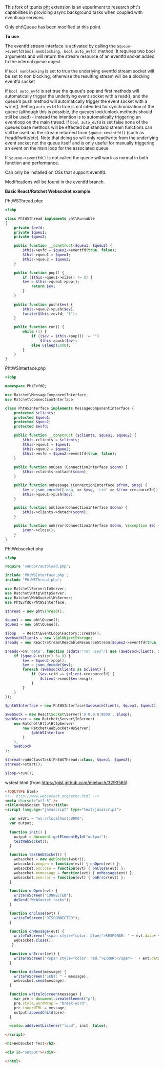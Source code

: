 This fork of tpunts [pht](https://github.com/tpunt/pht) extension is an experiment to research pht's capabilities in providing async background tasks when coupled with eventloop services.

Only pht\Queue has been modified at this point. 

**To use**

The eventfd stream interface is activated by calling the `$queue->eventfd(bool nonblocking, bool auto_evfd)` method. It requires two bool arguments and will return the stream resource of an eventfd socket added to the internal queue object.

if `bool nonblocking` is set to true the underlying eventfd stream socket will be set to non blocking, otherwise the resulting stream will be a blocking eventfd socket

if `bool auto_evfd` is set true the queue's pop and first methods will automatically trigger the underlying event socket with a read(), and the queue's push method will automatically trigger the event socket with a write(). Setting `auto_evfd` to true is not intended for synchronization of the queue (although this is possible, the queues lock/unlock methods should still be used) - instead the intention is to automatically triggering an eventloop on the main thread.
if `bool auto_evfd` is set false none of the queues base methods will be effected but standard stream functions can still be used on the stream returned from `$queue->eventfd()` (such as fread/fwrite/etc). Note that doing so will only read/write from the underlying event socket not the queue itself and is only useful for manually triggering an event on the main loop for the associated queue.

If `$queue->eventfd()` is not called the queue will work as normal in both function and performance.

Can only be installed on OSs that support eventfd.

Modifications will be found in the eventfd branch.

**Basic React/Ratchet Websocket example**

PhtWSThread.php:
```php
<?php

class PhtWSThread implements pht\Runnable
{
	private $evfd;
	private $queu1;
	private $queu2;

    public function __construct($queu1, $queu2) {
        $this->evfd = $queu2->eventfd(true, false);
        $this->queu1 = $queu1;
        $this->queu2 = $queu2;
    }

    public function pop() {	
        if ($this->queu1->size() != 0) {
        $ev = $this->queu1->pop();
            return $ev;			
        }	
    }
	
    public function push($ev) {
        $this->queu2->push($ev);
        fwrite($this->evfd, "1");
    }	

    public function run() {
        while (1) {			
            if (($ev = $this->pop()) != "")
                $this->push($ev);
            else usleep(1000);
        }	
    }
}
```

PhtWSInterface.php
```php
<?php

namespace PhtEvfdQ;

use Ratchet\MessageComponentInterface;
use Ratchet\ConnectionInterface;

class PhtWSInterface implements MessageComponentInterface {
    protected $clients;
    protected $queu1;
    protected $queu2;
    protected $evfd;

    public function __construct ($clients, $queu1, $queu2) {
        $this->clients = $clients;
        $this->queu1 = $queu1;
        $this->queu2 = $queu2;
        $this->evfd = $queu2->eventfd(true, false);
    }
    
    public function onOpen (ConnectionInterface $conn) {
        $this->clients->attach($conn);
    }

    public function onMessage (ConnectionInterface $from, $msg) {
        $ev = json_encode(['msg' => $msg, 'cid' => $from->resourceId]);		
        $this->queu1->push($ev);
    }

    public function onClose(ConnectionInterface $conn) {
        $this->clients->detach($conn);
    }

    public function onError(ConnectionInterface $conn, \Exception $e) {
        $conn->close();
    }
}
```
PhtWebsocket.php
```php
<?php

require 'vendor/autoload.php';

include 'PhtWSInterface.php';
include 'PhtWSThread.php';

use Ratchet\Server\IoServer;
use Ratchet\Http\HttpServer;
use Ratchet\WebSocket\WsServer;
use PhtEvfdQ\PhtWSInterface;

$thread = new pht\Thread();

$queu1 = new pht\Queue();
$queu2 = new pht\Queue();

$loop   = React\EventLoop\Factory::create();
$websockClients = new \SplObjectStorage;
$readq = new React\Stream\ReadableResourceStream($queu2->eventfd(true, false), $loop);

$readq->on('data', function ($data/*not used*/) use ($websockClients, $queu1, $queu2) {
    if ($queu2->size() != 0) {
        $ev = $queu2->pop();
       	$ev = json_decode($ev);
        foreach ($websockClients as $client) {
            if ($ev->cid == $client->resourceId) {
                $client->send($ev->msg);
            }
        }
    }
});

$phtWSInterface = new PhtWSInterface($websockClients, $queu1, $queu2);

$webSock = new React\Socket\Server('0.0.0.0:9000', $loop);
$webServer = new Ratchet\Server\IoServer(
    new Ratchet\Http\HttpServer(
        new Ratchet\WebSocket\WsServer(
            $phtWSInterface
        )
    ),
    $webSock
);

$thread->addClassTask(PhtWSThread::class, $queu1, $queu2);
$thread->start();

$loop->run();
```
wstest.html (from https://gist.github.com/miebach/3293565)
```html
<!DOCTYPE html>
<!-- http://www.websocket.org/echo.html -->
<meta charset="utf-8" />  
<title>WebSocket Test</title>
<script language="javascript" type="text/javascript">

  var wsUri = "ws://localhost:9000";
  var output;
  
  function init() {
    output = document.getElementById("output");
    testWebSocket();
  }

  function testWebSocket() {
    websocket = new WebSocket(wsUri);
    websocket.onopen = function(evt) { onOpen(evt) };
    websocket.onclose = function(evt) { onClose(evt) }; 
    websocket.onmessage = function(evt) { onMessage(evt) };
    websocket.onerror = function(evt) { onError(evt) }; 
  }

  function onOpen(evt) {
    writeToScreen("CONNECTED");
    doSend("WebSocket rocks");
  }  

  function onClose(evt) {
    writeToScreen("DISCONNECTED"); 
  } 

  function onMessage(evt) { 
    writeToScreen('<span style="color: blue;">RESPONSE: ' + evt.data+'</span>'); 
    websocket.close(); 
   } 

  function onError(evt) { 
    writeToScreen('<span style="color: red;">ERROR:</span> ' + evt.data);
  } 

  function doSend(message) {
    writeToScreen("SENT: " + message);  
    websocket.send(message);
  } 

  function writeToScreen(message) {
    var pre = document.createElement("p");
    pre.style.wordWrap = "break-word";
    pre.innerHTML = message;
    output.appendChild(pre);
  }

  window.addEventListener("load", init, false);

</script>

<h2>WebSocket Test</h2>

<div id="output"></div>  

</html>
```
